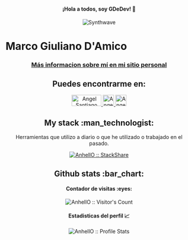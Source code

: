 ### <h4 align="center"> ¡Hola a todos, soy GDeDev! 👋 </h4>

<!--
**GDeDev/GDeDev** is a ✨ _special_ ✨ repository because its `README.md` (this file) appears on your GitHub profile.

Here are some ideas to get you started:

- 🔭 I’m currently working on ...
- 🌱 I’m currently learning ...
- 👯 I’m looking to collaborate on ...
- 🤔 I’m looking for help with ...
- 💬 Ask me about ...
- 📫 How to reach me: ...
- 😄 Pronouns: ...
- ⚡ Fun fact: ...
-->
 <p align="center"><img src="https://i1.wp.com/68.media.tumblr.com/52b37ee624e11ec98a87c30113fa1509/tumblr_ofj89xJhTr1u6l4wto2_500.gif?resize=486%2C206&ssl=1" alt="Synthwave" ></p>

# Marco Giuliano D'Amico

<h3 align="center">  <a href="http://personal-website-eta-two.vercel.app/"> Más informacion sobre mí en mi sitio personal  </a> </h3>

<h2 align="center">Puedes encontrarme en: </h2>

<p align="center">
  <a href="https://dev.to/anhello">
    <img src="https://encrypted-tbn0.gstatic.com/images?q=tbn:ANd9GcSjG8ba5XeTJgm9KcwjGqQr-0rT487gjIFVw-KTGDizIooPR4cV9c4NxApcPTKrd8pQUfw&usqp=CAU" alt="Angel Santiago Jaime Zavala's DEV Profile" height="30" width="80">
  </a>

  <a href="https://www.linkedin.com/in/marco-giuliano-damico-978452212/">
    <img src="https://www.vectorlogo.zone/logos/linkedin/linkedin-icon.svg" alt="Angel Santiago Jaime Zavala's LinkedIn Profile" height="30" width="30">
  </a>

  <a href="https://twitter.com/DamicoGiuliano">
    <img src="https://logodownload.org/wp-content/uploads/2014/09/twitter-logo-3.png" alt="Angel Santiago Jaime Zavala's Stack Overflow Profile" height="30" width="30">
  </a>

  

<h2 align="center">My stack :man_technologist:</h2>

<p align="center">Herramientas que utilizo a diario o que he utilizado o trabajado en el pasado.</p>
<p align="center">
  <a href="https://stackshare.io/anhello/my-personal-stack">
    <img src="http://img.shields.io/badge/tech-stack-0690fa.svg?style=flat" alt="AnhellO :: StackShare" />
  </a>
</p>

<h2 align="center">Github stats :bar_chart:</h2>

<h4 align="center">Contador de visitas :eyes:</h4>

<p align="center"><img src="https://profile-counter.glitch.me/{GDeDev}/count.svg" alt="AnhellO :: Visitor's Count" /></p>

<h4 align="center">Estadisticas del perfil 📈 </h4>

<p align="center"><img src="https://github-readme-stats.vercel.app/api?username=GDeDev&show_icons=true&theme=synthwave" alt="AnhellO :: Profile Stats" /></p>






